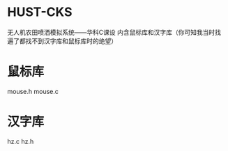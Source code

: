 # HUST-CKS
 无人机农田喷洒模拟系统——华科C课设
 内含鼠标库和汉字库（你可知我当时找遍了都找不到汉字库和鼠标库时的绝望）
 
# 鼠标库
 mouse.h
 mouse.c

# 汉字库
 hz.c
 hz.h